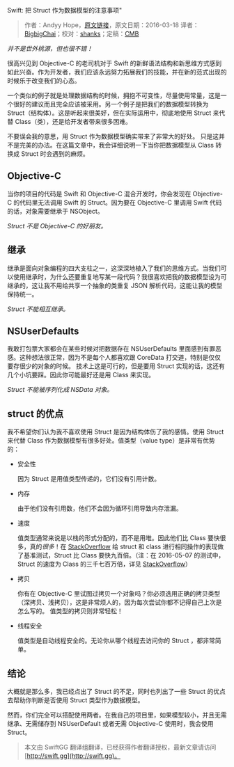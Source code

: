 Swift: 把 Struct 作为数据模型的注意事项"

> 作者：Andyy Hope，[原文链接](https://medium.com/swift-programming/swift-caveats-for-structs-as-data-models-8299d84b49dc)，原文日期：2016-03-18
> 译者：[BigbigChai](https://github.com/chaiyixiao)；校对：[shanks](http://codebuild.me/)；定稿：[CMB](https://github.com/chenmingbiao)
  









*并不是世外桃源，但也很不错！*

很高兴见到 Objective-C 的老司机对于 Swift 的新鲜语法结构和新思维方式感到如此兴奋。作为开发者，我们应该永远努力拓展我们的技能，并在新的范式出现的时候乐于改变我们的心态。

一个类似的例子就是处理数据结构的时候，拥抱不可变性，尽量使用常量，这是一个很好的建议而且完全应该被采用。另一个例子是把我们的数据模型转换为 Struct（结构体）。这是听起来很美好，但在实际运用中，彻底地使用 Struct 来代替 Class（类），还是给开发者带来很多困难。

不要误会我的意思，用 Struct 作为数据模型确实带来了非常大的好处。 只是这并不是完美的办法。在这篇文章中，我会详细说明一下当你把数据模型从 Class 转换成 Struct 时会遇到的麻烦。



## Objective-C

当你的项目的代码是 Swift 和 Objective-C 混合开发时，你会发现在 Objective-C 的代码里无法调用 Swift 的 Struct。因为要在 Objective-C 里调用 Swift 代码的话，对象需要继承于 NSObject。

*Struct 不是 Objective-C 的好朋友。*

## 继承

继承是面向对象编程的四大支柱之一，这深深地植入了我们的思维方式。当我们可以使用继承时，为什么还要重复地写某一段代码？我很喜欢把我的数据模型设为可继承的，这让我不用给共享一个抽象的类重复 JSON 解析代码，这能让我的模型保持统一。

*Struct 不能相互继承。*

## NSUserDefaults

我敢打包票大家都会在某些时候对把数据存在 NSUserDefaults 里面感到有罪恶感。这种想法很正常，因为不是每个人都喜欢跟 CoreData 打交道，特别是仅仅要存很少的对象的时候。 技术上这是可行的，但是要用 Struct 实现的话，这还有几个小坑要踩。因此你可能最好还是用 Class 来实现。

*Struct 不能被序列化成 NSData 对象。*

## struct 的优点

我不希望你们认为我不喜欢使用 Struct 是因为结构体伤了我的感情。使用 Struct 来代替 Class 作为数据模型有很多好处。值类型（value type）是非常有优势的：

* 安全性
	
	因为 Struct 是用值类型传递的，它们没有引用计数。

* 内存

	由于他们没有引用数，他们不会因为循环引用导致内存泄漏。

* 速度

	值类型通常来说是以栈的形式分配的，而不是用堆。因此他们比 Class 要快很多，真的*很多*！在 [StackOverflow](http://stackoverflow.com/a/24243626/596821) 给 struct 和 class 进行相同操作的表现做了基准测试，Struct 比 Class 要快九百倍。（注：在 2016-05-07 的测试中，Struct 的速度为 Class 的三千七百万倍，详见 [StackOverflow](http://stackoverflow.com/a/24243626/596821)）

* 拷贝

	你有在 Objective-C 里试图过拷贝一个对象吗？你必须选用正确的拷贝类型（深拷贝、浅拷贝），这是非常烦人的，因为每次尝试你都不记得自己上次是怎么写的。 值类型的拷贝则非常轻松！

* 线程安全

	值类型是自动线程安全的。无论你从哪个线程去访问你的 Struct ，都非常简单。

## 结论

大概就是那么多，我已经点出了 Struct 的不足，同时也列出了一些 Struct 的优点去帮助你判断是否使用 Struct 类型作为数据模型。

然而，你们完全可以搭配使用两者。在我自己的项目里，如果模型较小，并且无需继承、无需储存到 NSUserDefault 或者无需 Objective-C 使用时，我会使用 Struct。
> 本文由 SwiftGG 翻译组翻译，已经获得作者翻译授权，最新文章请访问 [http://swift.gg](http://swift.gg)。